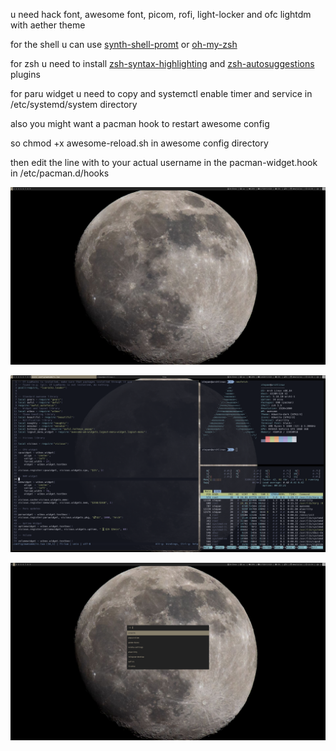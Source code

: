 u need hack font, awesome font, picom, rofi, light-locker and ofc lightdm with aether theme


for the shell u can use [synth-shell-promt](https://github.com/andresgongora/synth-shell-prompt) or [oh-my-zsh](https://github.com/ohmyzsh/ohmyzsh)


for zsh u need to install [zsh-syntax-highlighting](https://github.com/zsh-users/zsh-syntax-highlighting) and [zsh-autosuggestions](https://github.com/zsh-users/zsh-autosuggestions) plugins


for paru widget u need to copy and systemctl enable timer and service in /etc/systemd/system directory


also you might want a pacman hook to restart awesome config

so chmod +x awesome-reload.sh in awesome config directory

then edit the line with <user> to your actual username in the pacman-widget.hook in /etc/pacman.d/hooks

![alt text](https://github.com/relaxxx89/awesomewm-moon-theme/blob/main/main.png?raw=true)


![alt text](https://github.com/relaxxx89/awesomewm-moon-theme/blob/main/cli.png?raw=true)


![alt text](https://github.com/relaxxx89/awesomewm-moon-theme/blob/main/rofi.png?raw=true)
